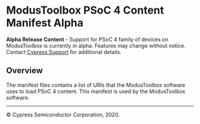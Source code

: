 # ModusToolbox PSoC 4 Content Manifest Alpha

**Alpha Release Content** - Support for PSoC 4 family of devices on ModusToolbox
is currently in alpha. Features may change without notice. Contact
[Cypress Support](https://www.cypress.com/support) for additional details.

## Overview

The manifest files contains a list of URIs that the ModusToolbox
software uses to load PSoC 4 content.
This manifest is used by the ModusToolbox software.

---
© Cypress Semiconductor Corporation, 2020.
